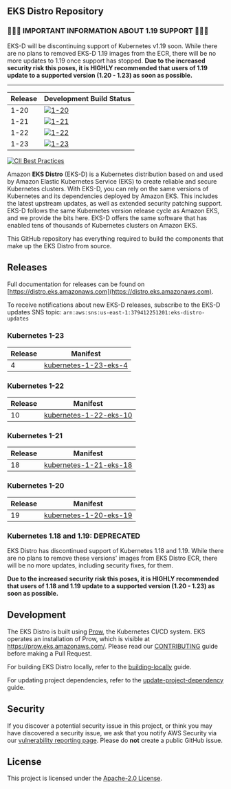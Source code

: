 ## EKS Distro Repository

### 🚨🚨🚨 IMPORTANT INFORMATION ABOUT 1.19 SUPPORT 🚨🚨🚨

EKS-D will be discontinuing support of Kubernetes v1.19 soon. While there are no
plans to removed EKS-D 1.19 images from the ECR, there will be no more updates 
to 1.19 once support has stopped. **Due to the increased security risk this poses, 
it is HIGHLY recommended that users of 1.19 update to a supported version 
(1.20 - 1.23) as soon as possible.**

---

| Release | Development Build Status |
| --- | --- |
| 1-20 | [![1-20](https://prow.eks.amazonaws.com/badge.svg?jobs=build-1-20-postsubmit)](https://prow.eks.amazonaws.com/?job=build-1-20-postsubmit) |
| 1-21 | [![1-21](https://prow.eks.amazonaws.com/badge.svg?jobs=build-1-21-postsubmit)](https://prow.eks.amazonaws.com/?job=build-1-21-postsubmit) |
| 1-22 | [![1-22](https://prow.eks.amazonaws.com/badge.svg?jobs=build-1-22-postsubmit)](https://prow.eks.amazonaws.com/?job=build-1-22-postsubmit) |
| 1-23 | [![1-23](https://prow.eks.amazonaws.com/badge.svg?jobs=build-1-23-postsubmit)](https://prow.eks.amazonaws.com/?job=build-1-23-postsubmit) |

[![CII Best Practices](https://bestpractices.coreinfrastructure.org/projects/6111/badge)](https://bestpractices.coreinfrastructure.org/projects/6111)

Amazon **EKS Distro** (EKS-D) is a Kubernetes distribution based on and used by
Amazon Elastic Kubernetes Service (EKS) to create reliable and secure Kubernetes
clusters. With EKS-D, you can rely on the same versions of Kubernetes and its
dependencies deployed by Amazon EKS. This includes the latest upstream updates,
as well as extended security patching support. EKS-D follows the same Kubernetes
version release cycle as Amazon EKS, and we provide the bits here. EKS-D offers
the same software that has enabled tens of thousands of Kubernetes clusters on
Amazon EKS.

This GitHub repository has everything required to build the components that make
up the EKS Distro from source.

## Releases

Full documentation for releases can be found on [https://distro.eks.amazonaws.com](https://distro.eks.amazonaws.com).

To receive notifications about new EKS-D releases, subscribe to the EKS-D updates SNS topic: 
`arn:aws:sns:us-east-1:379412251201:eks-distro-updates`

### Kubernetes 1-23

| Release | Manifest |
| --- | --- |
| 4 | [kubernetes-1-23-eks-4](https://distro.eks.amazonaws.com/kubernetes-1-23/kubernetes-1-23-eks-4.yaml) |

### Kubernetes 1-22

| Release | Manifest |
| --- | --- |
| 10 | [kubernetes-1-22-eks-10](https://distro.eks.amazonaws.com/kubernetes-1-22/kubernetes-1-22-eks-10.yaml) |

### Kubernetes 1-21

| Release | Manifest |
| --- | --- |
| 18 | [kubernetes-1-21-eks-18](https://distro.eks.amazonaws.com/kubernetes-1-21/kubernetes-1-21-eks-18.yaml) |

### Kubernetes 1-20

| Release | Manifest |
| --- | --- |
| 19 | [kubernetes-1-20-eks-19](https://distro.eks.amazonaws.com/kubernetes-1-20/kubernetes-1-20-eks-19.yaml) |


### Kubernetes 1.18 and 1.19: DEPRECATED

EKS Distro has discontinued support of Kubernetes 1.18 and 1.19. While there are
no plans to remove these versions' images from EKS Distro ECR, there will be no
more updates, including security fixes, for them.

**Due to the increased security risk this poses, it is HIGHLY recommended that
users of 1.18 and 1.19 update to a supported version (1.20 - 1.23) as soon as 
possible.**

## Development

The EKS Distro is built using
[Prow](https://github.com/kubernetes/test-infra/tree/master/prow), the
Kubernetes CI/CD system. EKS operates an installation of Prow, which is visible
at https://prow.eks.amazonaws.com/. Please read our
[CONTRIBUTING](CONTRIBUTING.md) guide before making a Pull Request.

For building EKS Distro locally, refer to the 
[building-locally](docs/development/building-locally.md) guide.

For updating project dependencies, refer to the
[update-project-dependency](docs/development/update-project-dependency.md) guide.

## Security

If you discover a potential security issue in this project, or think you may
have discovered a security issue, we ask that you notify AWS Security via our
[vulnerability reporting page](http://aws.amazon.com/security/vulnerability-reporting/).
Please do **not** create a public GitHub issue.

## License

This project is licensed under the [Apache-2.0 License](LICENSE).
